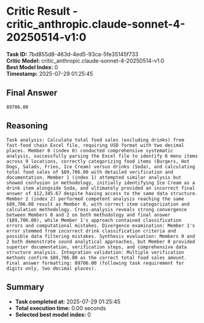 # Critic Result - critic_anthropic.claude-sonnet-4-20250514-v1:0

**Task ID:** 7bd855d8-463d-4ed5-93ca-5fe35145f733  
**Critic Model:** critic_anthropic.claude-sonnet-4-20250514-v1:0  
**Best Model Index:** 0  
**Timestamp:** 2025-07-29 01:25:45

## Final Answer
```
89706.00
```

## Reasoning
```
Task analysis: Calculate total food sales (excluding drinks) from fast-food chain Excel file, requiring USD format with two decimal places. Member 0 (index 0) conducted comprehensive systematic analysis, successfully parsing the Excel file to identify 6 menu items across 9 locations, correctly categorizing food items (Burgers, Hot Dogs, Salads, Fries, Ice Cream) versus drinks (Soda), and calculating total food sales of $89,706.00 with detailed verification and documentation. Member 1 (index 1) attempted similar analysis but showed confusion in methodology, initially identifying Ice Cream as a drink item alongside Soda, and ultimately provided an incorrect final answer of $12,345.67 despite having access to the same data structure. Member 2 (index 2) performed competent analysis reaching the same $89,706.00 result as Member 0, with correct item categorization and calculation methodology. Cross-analysis reveals strong convergence between Members 0 and 2 on both methodology and final answer ($89,706.00), while Member 1's approach contained classification errors and computational mistakes. Divergence examination: Member 1's error stemmed from incorrect drink classification criteria and possible data filtering mistakes. Synthesis evaluation: Members 0 and 2 both demonstrate sound analytical approaches, but Member 0 provided superior documentation, verification steps, and comprehensive data structure analysis. Integration validation: Multiple verification methods confirm $89,706.00 as the correct total food sales amount. Final answer formatting: 89706.00 (following task requirement for digits only, two decimal places).
```

## Summary
- **Task completed at:** 2025-07-29 01:25:45
- **Total execution time:** 0.00 seconds
- **Selected best model index:** 0
